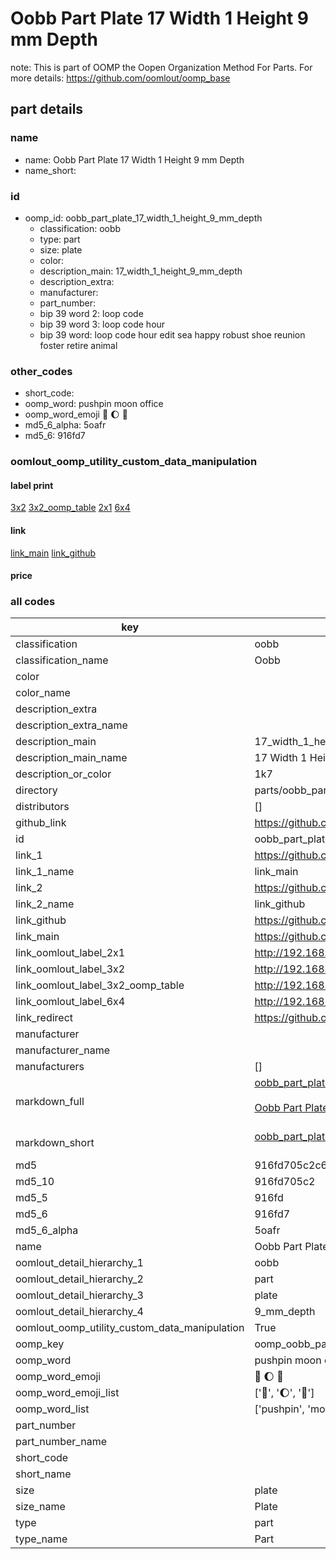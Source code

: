 # Oobb Part Plate 17 Width 1 Height 9 mm Depth  

note: This is part of OOMP the Oopen Organization Method For Parts. For more details: https://github.com/oomlout/oomp_base

##  part details
  







### name
* name: Oobb Part Plate 17 Width 1 Height 9 mm Depth
* name_short: 
### id
* oomp_id: oobb_part_plate_17_width_1_height_9_mm_depth
  * classification: oobb
  * type: part
  * size: plate
  * color: 
  * description_main: 17_width_1_height_9_mm_depth
  * description_extra: 
  * manufacturer: 
  * part_number: 
  * bip 39 word 2: loop code
  * bip 39 word 3: loop code hour
  * bip 39 word: loop code hour edit sea happy robust shoe reunion foster retire animal

### other_codes
* short_code: 
* oomp_word: pushpin moon office
* oomp_word_emoji :pushpin: :moon: :office:
* md5_6_alpha: 5oafr
* md5_6: 916fd7






### oomlout_oomp_utility_custom_data_manipulation
#### label print
[3x2](http://192.168.1.245:1112/?label=oomp%205oafr)
[3x2_oomp_table](http://192.168.1.108:1112/?label=oomp%205oafr)
[2x1](http://192.168.1.242:1112/?label=oomp%205oafr)
[6x4](http://192.168.1.55:1112/?label=oomp%205oafr)    

#### link

[link_main](https://github.com/oomlout/oomlout_oomp_version_1_messy/tree/main/parts/oobb_part_plate_17_width_1_height_9_mm_depth) [link_github](https://github.com/oomlout/oomlout_oomp_version_1_messy/tree/main/parts/oobb_part_plate_17_width_1_height_9_mm_depth)                             

#### price







### all codes 
| key | value |  
| --- | --- |  
| classification | oobb |  
| classification_name | Oobb |  
| color |  |  
| color_name |  |  
| description_extra |  |  
| description_extra_name |  |  
| description_main | 17_width_1_height_9_mm_depth |  
| description_main_name | 17 Width 1 Height 9 mm Depth |  
| description_or_color | 1k7 |  
| directory | parts/oobb_part_plate_17_width_1_height_9_mm_depth |  
| distributors | [] |  
| github_link | https://github.com/oomlout/oomlout_oomp_part_src/tree/main/parts/oobb_part_plate_17_width_1_height_9_mm_depth |  
| id | oobb_part_plate_17_width_1_height_9_mm_depth |  
| link_1 | https://github.com/oomlout/oomlout_oomp_version_1_messy/tree/main/parts/oobb_part_plate_17_width_1_height_9_mm_depth |  
| link_1_name | link_main |  
| link_2 | https://github.com/oomlout/oomlout_oomp_version_1_messy/tree/main/parts/oobb_part_plate_17_width_1_height_9_mm_depth |  
| link_2_name | link_github |  
| link_github | https://github.com/oomlout/oomlout_oomp_version_1_messy/tree/main/parts/oobb_part_plate_17_width_1_height_9_mm_depth |  
| link_main | https://github.com/oomlout/oomlout_oomp_version_1_messy/tree/main/parts/oobb_part_plate_17_width_1_height_9_mm_depth |  
| link_oomlout_label_2x1 | http://192.168.1.242:1112/?label=oomp%205oafr |  
| link_oomlout_label_3x2 | http://192.168.1.245:1112/?label=oomp%205oafr |  
| link_oomlout_label_3x2_oomp_table | http://192.168.1.108:1112/?label=oomp%205oafr |  
| link_oomlout_label_6x4 | http://192.168.1.55:1112/?label=oomp%205oafr |  
| link_redirect | https://github.com/oomlout/oomlout_oomp_version_1_messy/tree/main/parts/oobb_part_plate_17_width_1_height_9_mm_depth |  
| manufacturer |  |  
| manufacturer_name |  |  
| manufacturers | [] |  
| markdown_full | [oobb_part_plate_17_width_1_height_9_mm_depth](none)<br>[](none)<br>[Oobb Part Plate 17 Width 1 Height 9 Mm Depth](none)<br><br> |  
| markdown_short | [oobb_part_plate_17_width_1_height_9_mm_depth](none)<br><br> |  
| md5 | 916fd705c2c67769a3e0f466dc8b441f |  
| md5_10 | 916fd705c2 |  
| md5_5 | 916fd |  
| md5_6 | 916fd7 |  
| md5_6_alpha | 5oafr |  
| name | Oobb Part Plate 17 Width 1 Height 9 mm Depth |  
| oomlout_detail_hierarchy_1 | oobb |  
| oomlout_detail_hierarchy_2 | part |  
| oomlout_detail_hierarchy_3 | plate |  
| oomlout_detail_hierarchy_4 | 9_mm_depth |  
| oomlout_oomp_utility_custom_data_manipulation | True |  
| oomp_key | oomp_oobb_part_plate_17_width_1_height_9_mm_depth |  
| oomp_word | pushpin moon office |  
| oomp_word_emoji | :pushpin: :moon: :office: |  
| oomp_word_emoji_list | [':pushpin:', ':moon:', ':office:'] |  
| oomp_word_list | ['pushpin', 'moon', 'office'] |  
| part_number |  |  
| part_number_name |  |  
| short_code |  |  
| short_name |  |  
| size | plate |  
| size_name | Plate |  
| type | part |  
| type_name | Part |  
